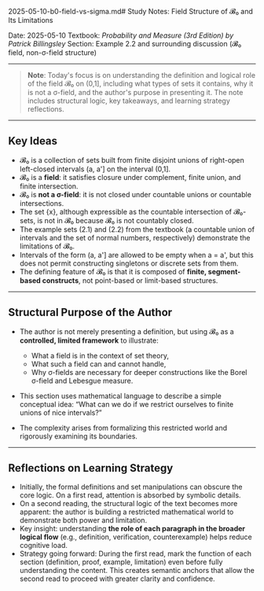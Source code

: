 2025-05-10-b0-field-vs-sigma.md# Study Notes: Field Structure of 𝓑₀ and Its Limitations

Date: 2025-05-10
Textbook: *Probability and Measure (3rd Edition) by Patrick Billingsley*
Section: Example 2.2 and surrounding discussion (𝓑₀ field, non-σ-field structure)

---

> **Note**:
> Today's focus is on understanding the definition and logical role of the field 𝓑₀ on (0,1], including what types of sets it contains, why it is not a σ-field, and the author's purpose in presenting it. The note includes structural logic, key takeaways, and learning strategy reflections.

---

## Key Ideas

* 𝓑₀ is a collection of sets built from finite disjoint unions of right-open left-closed intervals (a, a'] on the interval (0,1].
* 𝓑₀ is a **field**: it satisfies closure under complement, finite union, and finite intersection.
* 𝓑₀ is **not a σ-field**: it is not closed under countable unions or countable intersections.
* The set {x}, although expressible as the countable intersection of 𝓑₀-sets, is not in 𝓑₀ because 𝓑₀ is not countably closed.
* The example sets (2.1) and (2.2) from the textbook (a countable union of intervals and the set of normal numbers, respectively) demonstrate the limitations of 𝓑₀.
* Intervals of the form (a, a'] are allowed to be empty when a = a', but this does not permit constructing singletons or discrete sets from them.
* The defining feature of 𝓑₀ is that it is composed of **finite, segment-based constructs**, not point-based or limit-based structures.

---

## Structural Purpose of the Author

* The author is not merely presenting a definition, but using 𝓑₀ as a **controlled, limited framework** to illustrate:

  * What a field is in the context of set theory,
  * What such a field can and cannot handle,
  * Why σ-fields are necessary for deeper constructions like the Borel σ-field and Lebesgue measure.
* This section uses mathematical language to describe a simple conceptual idea: “What can we do if we restrict ourselves to finite unions of nice intervals?”
* The complexity arises from formalizing this restricted world and rigorously examining its boundaries.

---

## Reflections on Learning Strategy

* Initially, the formal definitions and set manipulations can obscure the core logic. On a first read, attention is absorbed by symbolic details.
* On a second reading, the structural logic of the text becomes more apparent: the author is building a restricted mathematical world to demonstrate both power and limitation.
* Key insight: understanding **the role of each paragraph in the broader logical flow** (e.g., definition, verification, counterexample) helps reduce cognitive load.
* Strategy going forward: During the first read, mark the function of each section (definition, proof, example, limitation) even before fully understanding the content. This creates semantic anchors that allow the second read to proceed with greater clarity and confidence.


